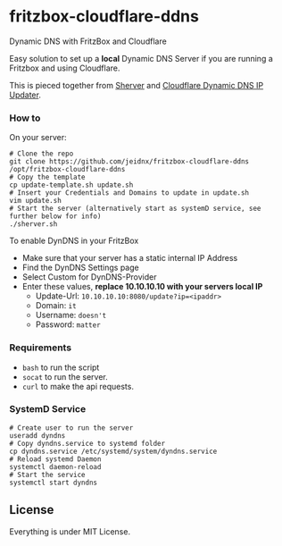fritzbox-cloudflare-ddns
=======

Dynamic DNS with FritzBox and Cloudflare

Easy solution to set up a **local** Dynamic DNS Server if you are running a Fritzbox and using Cloudflare.

This is pieced together from [Sherver](https://github.com/remileduc/sherver) and [Cloudflare Dynamic DNS IP Updater](https://github.com/K0p1-Git/cloudflare-ddns-updater).

### How to

On your server:
```shell
# Clone the repo
git clone https://github.com/jeidnx/fritzbox-cloudflare-ddns /opt/fritzbox-cloudflare-ddns
# Copy the template
cp update-template.sh update.sh
# Insert your Credentials and Domains to update in update.sh
vim update.sh
# Start the server (alternatively start as systemD service, see further below for info)
./sherver.sh
```

To enable DynDNS in your FritzBox
 - Make sure that your server has a static internal IP Address
 - Find the DynDNS Settings page
 - Select Custom for DynDNS-Provider
 - Enter these values, **replace 10.10.10.10 with your servers local IP**
   - Update-Url: `10.10.10.10:8080/update?ip=<ipaddr>`
   - Domain: `it`
   - Username: `doesn't`
   - Password: `matter`

### Requirements

- `bash` to run the script
- `socat` to run the server.
- `curl` to make the api requests.

### SystemD Service

```shell
# Create user to run the server
useradd dyndns
# Copy dyndns.service to systemd folder
cp dyndns.service /etc/systemd/system/dyndns.service
# Reload systemd Daemon
systemctl daemon-reload
# Start the service
systemctl start dyndns
```

License
-------

Everything is under MIT License.
